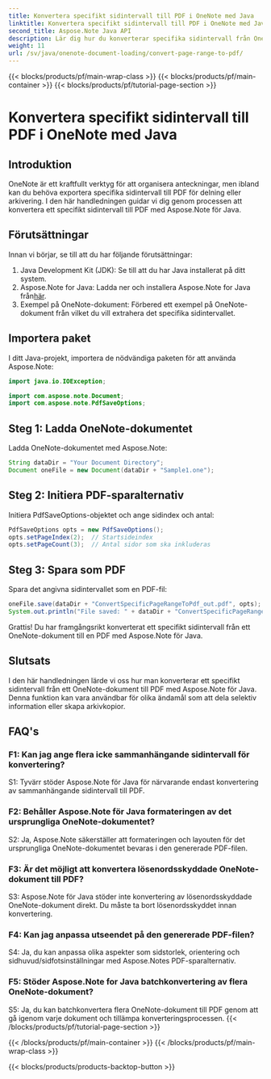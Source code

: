```yaml
---
title: Konvertera specifikt sidintervall till PDF i OneNote med Java
linktitle: Konvertera specifikt sidintervall till PDF i OneNote med Java
second_title: Aspose.Note Java API
description: Lär dig hur du konverterar specifika sidintervall från OneNote till PDF sömlöst med Aspose.Note för Java. Bevara formatering och layout utan ansträngning.
weight: 11
url: /sv/java/onenote-document-loading/convert-page-range-to-pdf/
---
```


{{< blocks/products/pf/main-wrap-class >}}
{{< blocks/products/pf/main-container >}}
{{< blocks/products/pf/tutorial-page-section >}}

# Konvertera specifikt sidintervall till PDF i OneNote med Java

## Introduktion

OneNote är ett kraftfullt verktyg för att organisera anteckningar, men ibland kan du behöva exportera specifika sidintervall till PDF för delning eller arkivering. I den här handledningen guidar vi dig genom processen att konvertera ett specifikt sidintervall till PDF med Aspose.Note för Java.

## Förutsättningar

Innan vi börjar, se till att du har följande förutsättningar:

1. Java Development Kit (JDK): Se till att du har Java installerat på ditt system.
2.  Aspose.Note for Java: Ladda ner och installera Aspose.Note for Java från[här](https://releases.aspose.com/note/java/).
3. Exempel på OneNote-dokument: Förbered ett exempel på OneNote-dokument från vilket du vill extrahera det specifika sidintervallet.

## Importera paket

I ditt Java-projekt, importera de nödvändiga paketen för att använda Aspose.Note:

```java
import java.io.IOException;

import com.aspose.note.Document;
import com.aspose.note.PdfSaveOptions;
```

## Steg 1: Ladda OneNote-dokumentet

Ladda OneNote-dokumentet med Aspose.Note:

```java
String dataDir = "Your Document Directory";
Document oneFile = new Document(dataDir + "Sample1.one");
```

## Steg 2: Initiera PDF-sparalternativ

Initiera PdfSaveOptions-objektet och ange sidindex och antal:

```java
PdfSaveOptions opts = new PdfSaveOptions();
opts.setPageIndex(2);  // Startsideindex
opts.setPageCount(3);  // Antal sidor som ska inkluderas
```

## Steg 3: Spara som PDF

Spara det angivna sidintervallet som en PDF-fil:

```java
oneFile.save(dataDir + "ConvertSpecificPageRangeToPdf_out.pdf", opts);
System.out.println("File saved: " + dataDir + "ConvertSpecificPageRangeToPdf_out.pdf");
```

Grattis! Du har framgångsrikt konverterat ett specifikt sidintervall från ett OneNote-dokument till en PDF med Aspose.Note för Java.

## Slutsats

I den här handledningen lärde vi oss hur man konverterar ett specifikt sidintervall från ett OneNote-dokument till PDF med Aspose.Note för Java. Denna funktion kan vara användbar för olika ändamål som att dela selektiv information eller skapa arkivkopior.

## FAQ's

### F1: Kan jag ange flera icke sammanhängande sidintervall för konvertering?

S1: Tyvärr stöder Aspose.Note för Java för närvarande endast konvertering av sammanhängande sidintervall till PDF.

### F2: Behåller Aspose.Note för Java formateringen av det ursprungliga OneNote-dokumentet?

S2: Ja, Aspose.Note säkerställer att formateringen och layouten för det ursprungliga OneNote-dokumentet bevaras i den genererade PDF-filen.

### F3: Är det möjligt att konvertera lösenordsskyddade OneNote-dokument till PDF?

S3: Aspose.Note för Java stöder inte konvertering av lösenordsskyddade OneNote-dokument direkt. Du måste ta bort lösenordsskyddet innan konvertering.

### F4: Kan jag anpassa utseendet på den genererade PDF-filen?

S4: Ja, du kan anpassa olika aspekter som sidstorlek, orientering och sidhuvud/sidfotsinställningar med Aspose.Notes PDF-sparalternativ.

### F5: Stöder Aspose.Note for Java batchkonvertering av flera OneNote-dokument?

S5: Ja, du kan batchkonvertera flera OneNote-dokument till PDF genom att gå igenom varje dokument och tillämpa konverteringsprocessen.
{{< /blocks/products/pf/tutorial-page-section >}}

{{< /blocks/products/pf/main-container >}}
{{< /blocks/products/pf/main-wrap-class >}}

{{< blocks/products/products-backtop-button >}}

